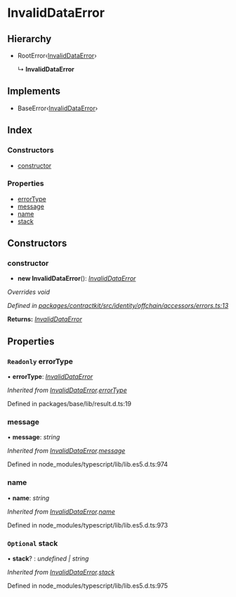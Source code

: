 # InvalidDataError

## Hierarchy

* RootError‹[InvalidDataError]()›

  ↳ **InvalidDataError**

## Implements

* BaseError‹[InvalidDataError]()›

## Index

### Constructors

* [constructor]()

### Properties

* [errorType]()
* [message]()
* [name]()
* [stack]()

## Constructors

### constructor

+ **new InvalidDataError**\(\): [_InvalidDataError_]()

_Overrides void_

_Defined in_ [_packages/contractkit/src/identity/offchain/accessors/errors.ts:13_](https://github.com/celo-org/celo-monorepo/blob/master/packages/contractkit/src/identity/offchain/accessors/errors.ts#L13)

**Returns:** [_InvalidDataError_]()

## Properties

### `Readonly` errorType

• **errorType**: [_InvalidDataError_]()

_Inherited from_ [_InvalidDataError_]()_._[_errorType_]()

Defined in packages/base/lib/result.d.ts:19

### message

• **message**: _string_

_Inherited from_ [_InvalidDataError_]()_._[_message_]()

Defined in node\_modules/typescript/lib/lib.es5.d.ts:974

### name

• **name**: _string_

_Inherited from_ [_InvalidDataError_]()_._[_name_]()

Defined in node\_modules/typescript/lib/lib.es5.d.ts:973

### `Optional` stack

• **stack**? : _undefined \| string_

_Inherited from_ [_InvalidDataError_]()_._[_stack_]()

Defined in node\_modules/typescript/lib/lib.es5.d.ts:975

